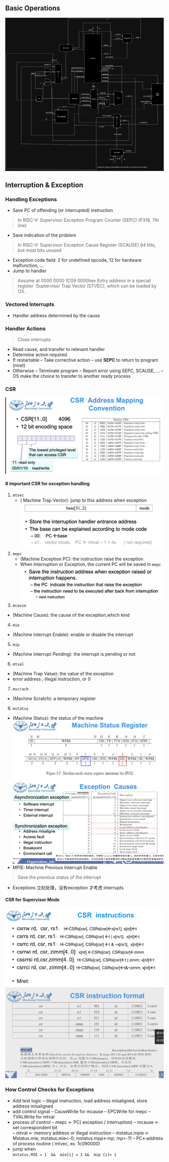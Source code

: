 

## Basic Operations

![1](1.webp)

## Interruption & Exception

### Handling Exceptions
* Save PC of offending (or interrupted) instruction  
> In RISC-V: Supervisor Exception Program Counter (SEPC) (P316, 7th  line)
* Save indication of the problem
> In RISC-V: Supervisor Exception Cause Register (SCAUSE) 64 bits, but most bits unused
  * Exception code field: 2 for undefined opcode, 12 for hardware malfunction, ...
* Jump to handler
> Assume at 0000 0000 1C09 0000hex
> Entry address in a special register  :Suptervisor Trap Vector (STVEC), which can be loaded by OS.

### Vectored Interrupts
* Handler address determined by the cause

### Handler Actions
> Close interrupts
* Read cause, and transfer to relevant handler
* Determine action required
* If  restartable
    – Take corrective action
    – use **SEPC** to return to program  (mret)
* Otherwise
    – Terminate program
    – Report error using SEPC, SCAUSE, ...
    – OS  make the choice to transfer to another ready process

### CSR
![2](2.png)
#### 8 important CSR for exception handling

1. `mtvec`
   * ( Machine Trap Vector): jump to this address when exception 
   ![4](4.png)
2. `mepc`
   *  (Machine Exception PC): the instruction raise the exception
   *  When Interruption or Exception, the current PC will be saved in `mepc`
   ![5](5.png)
3. `mcause`
* (Machine Cause): the cause of the exception,which kind
4. `mie`
* (Machine Interrupt Enable): enable or disable the interrupt
5. `mip`
* (Machine Interrupt Pending): the interrupt is pending or not
6. `mtval`
* (Machine Trap Value): the value of the exception
* error address , illegal instruction, or  0
7. `mscrach`
* (Machine Scratch): a temporary register
8. `mstatus`
* (Machine Status): the status of the machine
![6](6.png)
![7](7.png)
* MPIE: Machine Previous Interrupt Enable
> Save the previous status of the interrupt
* Exceptions 立刻处理，没有exception 才考虑 interrupts

#### CSR for Supervisor Mode
![8](8.png)
![9](9.png)

### How Control Checks for Exceptions

* Add test logic
– illegal  instruction, load address misaligned, store address misaligned 
* add control signal
– CauseWrite for mcause 
– EPCWrite for mepc
– TVALWrite for mtval
* process of control 
– mepc <- PC( exception / interruption) 
– mcause  <-  set  correspondent bit  
– mtval <- memory address  or  illegal instruction 
– mstatus.mpie <- Mstatus.mie;  mstatus.mie<-0;    mstatus.mpp<-mp;  mp<-11
– PC<-address of process routine ( mtvec, ex. 1c090000)
* jump when  
`mstatus.MIE = 1  &&  mie[i] = 1 &&  mip [i]= 1`
 

